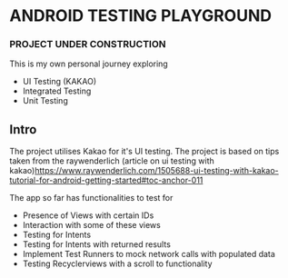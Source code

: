 # ANDROID TESTING PLAYGROUND

### PROJECT UNDER CONSTRUCTION

This is my own personal journey exploring
- UI Testing (KAKAO)
- Integrated Testing
- Unit Testing

## Intro
The project utilises Kakao for it's UI testing.
The project is based on tips taken from the raywenderlich (article on ui testing with kakao)<https://www.raywenderlich.com/1505688-ui-testing-with-kakao-tutorial-for-android-getting-started#toc-anchor-011>

The app so far has functionalities to test for
- Presence of Views with certain IDs
- Interaction with some of these views
- Testing for Intents
- Testing for Intents with returned results
- Implement Test Runners to mock network calls with populated data
- Testing Recyclerviews with a scroll to functionality
